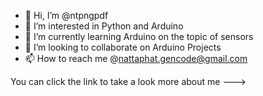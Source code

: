 - 👋 Hi, I’m @ntpngpdf
- 👀 I’m interested in Python and Arduino
- 🌱 I’m currently learning Arduino on the topic of sensors
- 💞️ I’m looking to collaborate on Arduino Projects
- 📫 How to reach me @nattaphat.gencode@gmail.com

You can click the link to take a look more about me
--->
